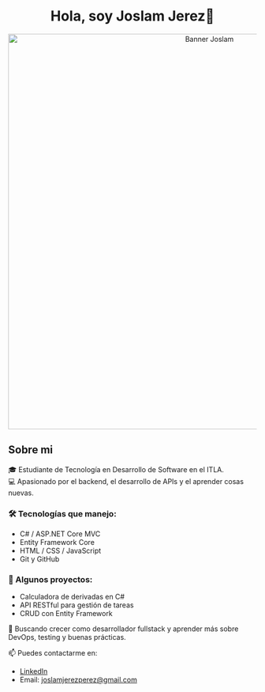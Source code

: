 <div align="center">
<h1 align="center">Hola, soy Joslam Jerez👋</h1>
</div>
<p align="center">
  <img src="muñeco tecnologico creativo.png" alt="Banner Joslam" width="800">
</p>


## Sobre mi

🎓 Estudiante de Tecnología en Desarrollo de Software en el ITLA.  
💻 Apasionado por el backend, el desarrollo de APIs y el aprender cosas nuevas.

### 🛠️ Tecnologías que manejo:
- C# / ASP.NET Core MVC
- Entity Framework Core
- HTML / CSS / JavaScript
- Git y GitHub

### 📌 Algunos proyectos:
- Calculadora de derivadas en C#
- API RESTful para gestión de tareas
- CRUD con Entity Framework

🎯 Buscando crecer como desarrollador fullstack y aprender más sobre DevOps, testing y buenas prácticas.

📫 Puedes contactarme en:
- [LinkedIn](https://linkedin.com/in/tuusuario)
- Email: joslamjerezperez@gmail.com
<br>
